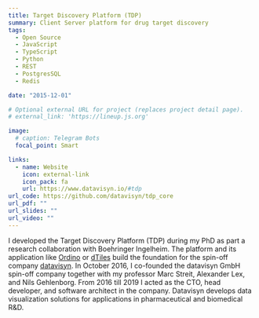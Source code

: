 ```yaml
---
title: Target Discovery Platform (TDP)
summary: Client Server platform for drug target discovery
tags:
  - Open Source
  - JavaScript
  - TypeScript
  - Python
  - REST
  - PostgresSQL
  - Redis

date: "2015-12-01"

# Optional external URL for project (replaces project detail page).
# external_link: 'https://lineup.js.org'

image:
  # caption: Telegram Bots
  focal_point: Smart

links:
  - name: Website
    icon: external-link
    icon_pack: fa
    url: https://www.datavisyn.io/#tdp
url_code: https://github.com/datavisyn/tdp_core
url_pdf: ""
url_slides: ""
url_video: ""
---
```


I developed the Target Discovery Platform (TDP) during my PhD as part a research collaboration with Boehringer Ingelheim. The platform and its application like [Ordino](https://ordino.caleydoapp.org) or [dTiles](https://dtiles.app.datavisyn.io) build the foundation for the spin-off company [datavisyn](https://www.datavisyn.io). In October 2016, I co-founded the datavisyn GmbH spin-off company together with my professor Marc Streit, Alexander Lex, and Nils Gehlenborg. From 2016 till 2019 I acted as the CTO, head developer, and software architect in the company. Datavisyn develops data visualization solutions for applications in pharmaceutical and biomedical R&D.

